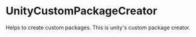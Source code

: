 # UnityCustomPackageCreator
Helps to create custom packages.
This is unity's custom package creator.

